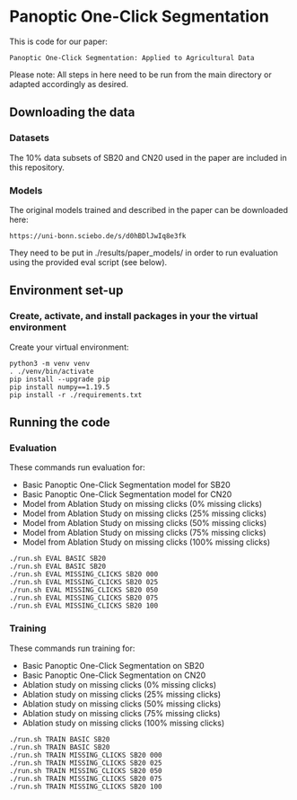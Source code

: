 # Panoptic One-Click Segmentation

This is code for our paper:

```
Panoptic One-Click Segmentation: Applied to Agricultural Data
```

Please note: All steps in here need to be run from the main directory or adapted accordingly as desired.


## Downloading the data

### Datasets
The 10% data subsets of SB20 and CN20 used in the paper are included in this repository.

### Models
The original models trained and described in the paper can be downloaded here:
```
https://uni-bonn.sciebo.de/s/d0hBDlJwIq8e3fk
```
They need to be put in ./results/paper_models/ in order to run evaluation using the provided eval script (see below).


## Environment set-up

### Create, activate, and install packages in your the virtual environment
Create your virtual environment:
```
python3 -m venv venv
. ./venv/bin/activate
pip install --upgrade pip
pip install numpy==1.19.5
pip install -r ./requirements.txt
```


## Running the code

### Evaluation
These commands run evaluation for:

  - Basic Panoptic One-Click Segmentation model for SB20
  - Basic Panoptic One-Click Segmentation model for CN20
  - Model from Ablation Study on missing clicks (0% missing clicks)
  - Model from Ablation Study on missing clicks (25% missing clicks)
  - Model from Ablation Study on missing clicks (50% missing clicks)
  - Model from Ablation Study on missing clicks (75% missing clicks)
  - Model from Ablation Study on missing clicks (100% missing clicks)


```
./run.sh EVAL BASIC SB20
./run.sh EVAL BASIC SB20
./run.sh EVAL MISSING_CLICKS SB20 000
./run.sh EVAL MISSING_CLICKS SB20 025
./run.sh EVAL MISSING_CLICKS SB20 050
./run.sh EVAL MISSING_CLICKS SB20 075
./run.sh EVAL MISSING_CLICKS SB20 100
```

### Training
These commands run training for:

  - Basic Panoptic One-Click Segmentation on SB20
  - Basic Panoptic One-Click Segmentation on CN20
  - Ablation study on missing clicks (0% missing clicks)
  - Ablation study on missing clicks (25% missing clicks)
  - Ablation study on missing clicks (50% missing clicks)
  - Ablation study on missing clicks (75% missing clicks)
  - Ablation study on missing clicks (100% missing clicks)


```
./run.sh TRAIN BASIC SB20
./run.sh TRAIN BASIC SB20
./run.sh TRAIN MISSING_CLICKS SB20 000
./run.sh TRAIN MISSING_CLICKS SB20 025
./run.sh TRAIN MISSING_CLICKS SB20 050
./run.sh TRAIN MISSING_CLICKS SB20 075
./run.sh TRAIN MISSING_CLICKS SB20 100
```
